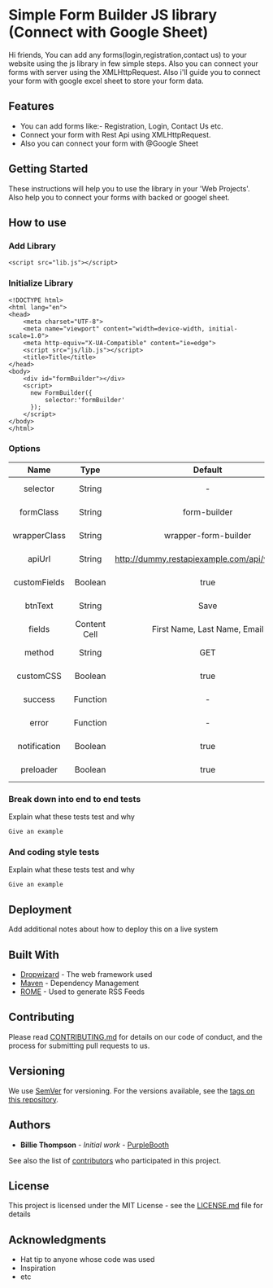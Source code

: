 # Simple Form Builder JS library (Connect with Google Sheet)

Hi friends, You can add any forms(login,registration,contact us) to your website using the js library in few simple steps. Also you can connect your forms with server using the XMLHttpRequest. Also i'll guide you to connect your form with google excel sheet to store your form data.

## Features

- You can add forms like:- Registration, Login, Contact Us etc.
- Connect your form with Rest Api using XMLHttpRequest.
- Also you can connect your form with @Google Sheet

## Getting Started

These instructions will help you to use the library in your 'Web Projects'. Also help you to connect your forms with backed or googel sheet.

## How to use

### Add Library
```
<script src="lib.js"></script>
```

### Initialize Library

```
<!DOCTYPE html>
<html lang="en">
<head>
    <meta charset="UTF-8">
    <meta name="viewport" content="width=device-width, initial-scale=1.0">
    <meta http-equiv="X-UA-Compatible" content="ie=edge">
    <script src="js/lib.js"></script>
    <title>Title</title>
</head>
<body>
    <div id="formBuilder"></div>
    <script>
      new FormBuilder({
          selector:'formBuilder'
      });
    </script>
</body>
</html>
```


### Options

| Name  | Type | Default | Description |
| :---:  | :---:  | :---:  |  :---:  |
| selector | String  | -   | Content Cell  |
| formClass | String  | form-builder  | Content Cell  |
| wrapperClass | String  | wrapper-form-builder  | Content Cell  |
| apiUrl | String  | http://dummy.restapiexample.com/api/v1/create  | Content Cell  |
| customFields | Boolean  | true  | Content Cell  |
| btnText | String  | Save  | Content Cell  |
| fields | Content Cell  | First Name, Last Name, Email  | Content Cell  |
| method | String  | GET  | Content Cell  |
| customCSS | Boolean  | true  | Content Cell  |
| success | Function  | -  | Content Cell  |
| error | Function  | -  | Content Cell  |
| notification | Boolean  | true  | Content Cell  |
| preloader | Boolean  | true  | Content Cell  |

### Break down into end to end tests

Explain what these tests test and why

```
Give an example
```

### And coding style tests

Explain what these tests test and why

```
Give an example
```

## Deployment

Add additional notes about how to deploy this on a live system

## Built With

* [Dropwizard](http://www.dropwizard.io/1.0.2/docs/) - The web framework used
* [Maven](https://maven.apache.org/) - Dependency Management
* [ROME](https://rometools.github.io/rome/) - Used to generate RSS Feeds

## Contributing

Please read [CONTRIBUTING.md](https://gist.github.com/PurpleBooth/b24679402957c63ec426) for details on our code of conduct, and the process for submitting pull requests to us.

## Versioning

We use [SemVer](http://semver.org/) for versioning. For the versions available, see the [tags on this repository](https://github.com/your/project/tags). 

## Authors

* **Billie Thompson** - *Initial work* - [PurpleBooth](https://github.com/PurpleBooth)

See also the list of [contributors](https://github.com/your/project/contributors) who participated in this project.

## License

This project is licensed under the MIT License - see the [LICENSE.md](LICENSE.md) file for details

## Acknowledgments

* Hat tip to anyone whose code was used
* Inspiration
* etc

